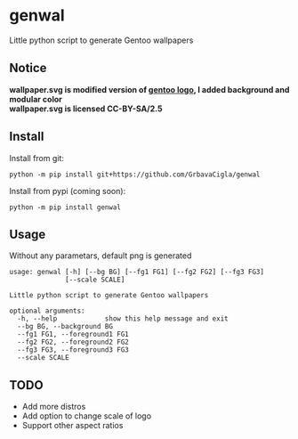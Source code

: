 # genwal
Little python script to generate Gentoo wallpapers

## Notice
__**wallpaper.svg is modified version of [gentoo logo](https://www.gentoo.org/inside-gentoo/artwork/gentoo-logo.html), I added background and modular color  
wallpaper.svg is licensed CC-BY-SA/2.5**__

## Install
Install from git:
```
python -m pip install git+https://github.com/GrbavaCigla/genwal
```
Install from pypi (coming soon):
```
python -m pip install genwal
```

## Usage

Without any parametars, default png is generated

```
usage: genwal [-h] [--bg BG] [--fg1 FG1] [--fg2 FG2] [--fg3 FG3]
              [--scale SCALE]

Little python script to generate Gentoo wallpapers

optional arguments:
  -h, --help            show this help message and exit
  --bg BG, --background BG
  --fg1 FG1, --foreground1 FG1
  --fg2 FG2, --foreground2 FG2
  --fg3 FG3, --foreground3 FG3
  --scale SCALE
```

## TODO
- Add more distros
- Add option to change scale of logo
- Support other aspect ratios
